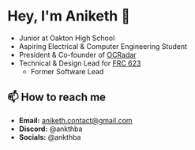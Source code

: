 # Hey, I'm Aniketh 👋
- Junior at Oakton High School
- Aspiring Electrical & Computer Engineering Student
- President & Co-founder of [OCRadar](https://github.com/OCRadar)
- Technical & Design Lead for [FRC 623](https://github.com/CougarProgramming623)
  - Former Software Lead

## 📫 How to reach me
- **Email:** [aniketh.contact@gmail.com](mailto:aniketh.contact@gmail.com)
- **Discord:** @ankthba
- **Socials:** @ankthba
